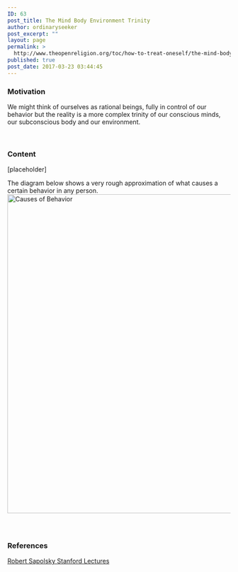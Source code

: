 ```yaml
---
ID: 63
post_title: The Mind Body Environment Trinity
author: ordinaryseeker
post_excerpt: ""
layout: page
permalink: >
  http://www.theopenreligion.org/toc/how-to-treat-oneself/the-mind-body-environment-trinity/
published: true
post_date: 2017-03-23 03:44:45
---
```

<h3>Motivation</h3>
We might think of ourselves as rational beings, fully in control of our behavior but the reality is a more complex trinity of our conscious minds, our subconscious body and our environment.

&nbsp;
<h3>Content</h3>
[placeholder]

The diagram below shows a very rough approximation of what causes a certain behavior in any person.<a href="http://www.theopenreligion.org/wp-content/uploads/2018/03/Behavior2.png">
<img class="aligncenter size-full wp-image-327" src="http://www.theopenreligion.org/wp-content/uploads/2018/03/Behavior2.png" alt="Causes of Behavior" width="1280" height="720" /></a>
<h3></h3>
&nbsp;
<h3>References</h3>
<a href="https://www.youtube.com/watch?v=LOY3QH_jOtE&amp;index=15&amp;list=PL150326949691B199">Robert Sapolsky Stanford Lectures</a>